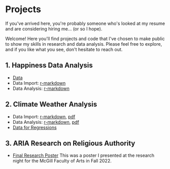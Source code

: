 # Projects
If you've arrived here, you're probably someone who's looked at my resume and are considering hiring me... (or so I hope). 

Welcome! Here you'll find projects and code that I've chosen to make public to show my skills in research and data analysis. Please feel free to explore, and if you like what you see, don't hesitate to reach out. 

## 1. Happiness Data Analysis 
   - [Data](/happiness.csv) 
   - Data Import: [r-markdown](/happiness_data_preparation.Rmd) 
   - Data Analysis: [r-markdown](/happiness_analysis_code.Rmd)
## 2. Climate Weather Analysis 
   - Data Import: [r-markdown](/climate-data-import.Rmd), [pdf](/climate_data_import.pdf)
   - Data Analysis: [r-markdown](/climate_data_analysis.Rmd), [pdf](/climate_data_analysis.Rmd)
   - [Data for Regressions](climate_reg_data.csv)
## 3. ARIA Research on Religious Authority
   - [Final Research Poster](/"ARIA_2022_Aviel_Fradkine_Poster.pdf") This was a poster I presented at the research night for the McGill Faculty of Arts in Fall 2022.
